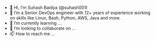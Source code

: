 - 👋 Hi, I’m Suhash Baidya (@suhash001)
- 👀 I’m a Senior DevOps engineer with 12+ years of experience working on skills like Linux, Bash, Python, AWS, Java and more.
- 🌱 I’m currently learning ...
- 💞️ I’m looking to collaborate on ...
- 📫 How to reach me ...

<!---
suhash001/suhash001 is a ✨ special ✨ repository because its `README.md` (this file) appears on your GitHub profile.
You can click the Preview link to take a look at your changes.
--->

